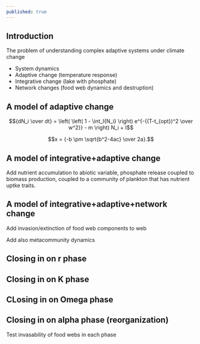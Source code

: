 ```yaml
---
published: true
---
```


## Introduction

The problem of understanding complex adaptive systems under climate change

* System dynamics
* Adaptive change (temperature response)
* Integrative change (lake with phosphate)
* Network changes (food web dynamics and destruption)

## A model of adaptive change

$${dN_i \over dt} = \left( \left( 1 - \int_I{N_i} \right) e^{-{(T-t_{opt})^2 \over w^2}} - m \right) N_i + I$$


$$x = {-b \pm \sqrt{b^2-4ac} \over 2a}.$$


## A model of integrative+adaptive change

Add nutrient accumulation to abiotic variable, phosphate release coupled to biomass production, coupled to a community of plankton that has nutrient uptke traits.

## A model of integrative+adaptive+network change

Add invasion/extinction of food web components to web

Add also metacommunity dynamics

## Closing in on r phase

## Closing in on K phase

## CLosing in on Omega phase

## Closing in on alpha phase (reorganization)

Test invasability of food webs in each phase